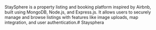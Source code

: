 StaySphere is a property listing and booking platform inspired by Airbnb, built using MongoDB, Node.js, and Express.js. It allows users to securely manage and browse listings with features like image uploads, map integration, and user authentication.# Staysphera

